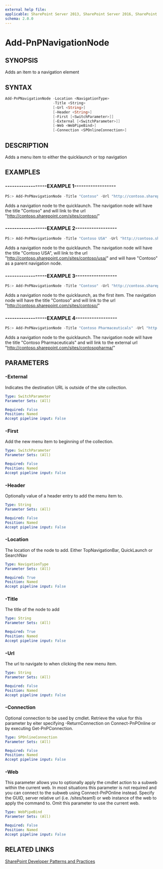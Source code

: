 ```yaml
---
external help file:
applicable: SharePoint Server 2013, SharePoint Server 2016, SharePoint Online
schema: 2.0.0
---
```

# Add-PnPNavigationNode

## SYNOPSIS
Adds an item to a navigation element

## SYNTAX 

```powershell
Add-PnPNavigationNode -Location <NavigationType>
                      -Title <String>
                      [-Url <String>]
                      [-Header <String>]
                      [-First [<SwitchParameter>]]
                      [-External [<SwitchParameter>]]
                      [-Web <WebPipeBind>]
                      [-Connection <SPOnlineConnection>]
```

## DESCRIPTION
Adds a menu item to either the quicklaunch or top navigation

## EXAMPLES

### ------------------EXAMPLE 1------------------
```powershell
PS:> Add-PnPNavigationNode -Title "Contoso" -Url "http://contoso.sharepoint.com/sites/contoso/" -Location "QuickLaunch"
```

Adds a navigation node to the quicklaunch. The navigation node will have the title "Contoso" and will link to the url "http://contoso.sharepoint.com/sites/contoso/"

### ------------------EXAMPLE 2------------------
```powershell
PS:> Add-PnPNavigationNode -Title "Contoso USA" -Url "http://contoso.sharepoint.com/sites/contoso/usa/" -Location "QuickLaunch" -Header "Contoso"
```

Adds a navigation node to the quicklaunch. The navigation node will have the title "Contoso USA", will link to the url "http://contoso.sharepoint.com/sites/contoso/usa/" and will have "Contoso" as a parent navigation node.

### ------------------EXAMPLE 3------------------
```powershell
PS:> Add-PnPNavigationNode -Title "Contoso" -Url "http://contoso.sharepoint.com/sites/contoso/" -Location "QuickLaunch" -First
```

Adds a navigation node to the quicklaunch, as the first item. The navigation node will have the title "Contoso" and will link to the url "http://contoso.sharepoint.com/sites/contoso/"

### ------------------EXAMPLE 4------------------
```powershell
PS:> Add-PnPNavigationNode -Title "Contoso Pharmaceuticals" -Url "http://contoso.sharepoint.com/sites/contosopharma/" -Location "QuickLaunch" -External
```

Adds a navigation node to the quicklaunch. The navigation node will have the title "Contoso Pharmaceuticals" and will link to the external url "http://contoso.sharepoint.com/sites/contosopharma/"

## PARAMETERS

### -External
Indicates the destination URL is outside of the site collection.

```yaml
Type: SwitchParameter
Parameter Sets: (All)

Required: False
Position: Named
Accept pipeline input: False
```

### -First
Add the new menu item to beginning of the collection.

```yaml
Type: SwitchParameter
Parameter Sets: (All)

Required: False
Position: Named
Accept pipeline input: False
```

### -Header
Optionally value of a header entry to add the menu item to.

```yaml
Type: String
Parameter Sets: (All)

Required: False
Position: Named
Accept pipeline input: False
```

### -Location
The location of the node to add. Either TopNavigationBar, QuickLaunch or SearchNav

```yaml
Type: NavigationType
Parameter Sets: (All)

Required: True
Position: Named
Accept pipeline input: False
```

### -Title
The title of the node to add

```yaml
Type: String
Parameter Sets: (All)

Required: True
Position: Named
Accept pipeline input: False
```

### -Url
The url to navigate to when clicking the new menu item.

```yaml
Type: String
Parameter Sets: (All)

Required: False
Position: Named
Accept pipeline input: False
```

### -Connection
Optional connection to be used by cmdlet. Retrieve the value for this parameter by eiter specifying -ReturnConnection on Connect-PnPOnline or by executing Get-PnPConnection.

```yaml
Type: SPOnlineConnection
Parameter Sets: (All)

Required: False
Position: Named
Accept pipeline input: False
```

### -Web
This parameter allows you to optionally apply the cmdlet action to a subweb within the current web. In most situations this parameter is not required and you can connect to the subweb using Connect-PnPOnline instead. Specify the GUID, server relative url (i.e. /sites/team1) or web instance of the web to apply the command to. Omit this parameter to use the current web.

```yaml
Type: WebPipeBind
Parameter Sets: (All)

Required: False
Position: Named
Accept pipeline input: False
```

## RELATED LINKS

[SharePoint Developer Patterns and Practices](http://aka.ms/sppnp)